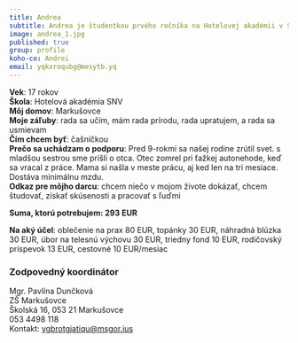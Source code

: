 ```yaml
---
title: Andrea
subtitle: Andrea je študentkou prvého ročníka na Hotelovej akadémii v Spišskej Novej Vsi.  
image: andrea_1.jpg
published: true
group: profile
koho-co: Andrei
email: yqkxroqubg@mesytb.yq
---
```

**Vek**: 17 rokov     
**Škola**: Hotelová akadémia SNV      
**Môj domov**: Markušovce          
**Moje záľuby**:  rada sa učím, mám  rada prírodu, rada upratujem, a rada sa usmievam           
**Čím chcem byť**: čašníčkou           
**Prečo sa uchádzam o podporu**: Pred 9-rokmi sa našej rodine zrútil svet. s mladšou sestrou sme prišli o otca. Otec zomrel pri ťažkej autonehode, keď sa vracal z práce. Mama si našla v meste prácu, aj ked len na tri mesiace. Dostáva minimálnu mzdu.          
**Odkaz pre môjho darcu**: chcem niečo v mojom živote dokázať, chcem študovať, získať skúsenosti a pracovať s ľuďmi


**Suma, ktorú potrebujem: 293 EUR** 

**Na aký účel**: oblečenie na prax 80 EUR, topánky 30 EUR, náhradná blúzka 30 EUR, úbor na telesnú výchovu 30 EUR, triedny fond 10 EUR, rodičovský príspevok  13 EUR, cestovné 10 EUR/mesiac

### Zodpovedný koordinátor

Mgr. Pavlína Dunčková        
ZŠ Markušovce        
Školská 16, 053 21 Markušovce          
053 4498 118          
Kontakt: <vgbrotgjatiqu@msgor.ius>   
